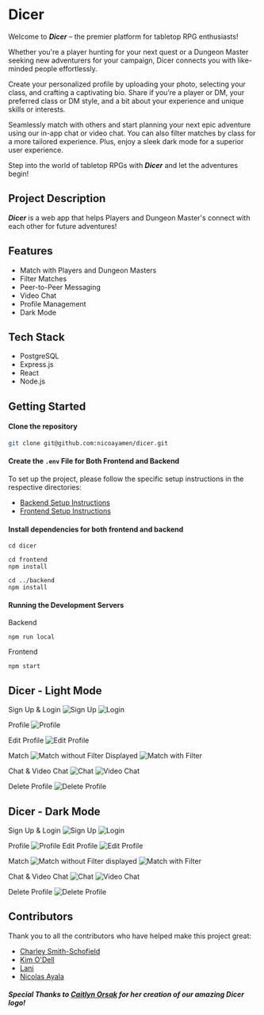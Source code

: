 # Dicer

Welcome to ***Dicer*** – the premier platform for tabletop RPG enthusiasts! 

Whether you're a player hunting for your next quest or a Dungeon Master seeking new adventurers for your campaign, Dicer connects you with like-minded people effortlessly.

Create your personalized profile by uploading your photo, selecting your class, and crafting a captivating bio. Share if you’re a player or DM, your preferred class or DM style, and a bit about your experience and unique skills or interests.

Seamlessly match with others and start planning your next epic adventure using our in-app chat or video chat. You can also filter matches by class for a more tailored experience. Plus, enjoy a sleek dark mode for a superior user experience.

Step into the world of tabletop RPGs with ***Dicer*** and let the adventures begin!

## Project Description
***Dicer*** is a web app that helps Players and Dungeon Master's connect with each other for future adventures!

## Features
* Match with Players and Dungeon Masters
* Filter Matches
* Peer-to-Peer Messaging
* Video Chat
* Profile Management
* Dark Mode


## Tech Stack
* PostgreSQL
* Express.js
* React
* Node.js


## Getting Started
#### Clone the repository

```sh
git clone git@github.com:nicoayamen/dicer.git
```

#### Create the `.env` File for Both Frontend and Backend
To set up the project, please follow the specific setup instructions in the respective directories:

- [Backend Setup Instructions](./backend/README.md)
- [Frontend Setup Instructions](./frontend/README.md)

#### Install dependencies for both frontend and backend
```
cd dicer

cd frontend
npm install

cd ../backend
npm install
```


####  Running the Development Servers
Backend

```cd backend
npm run local
```

Frontend
```cd frontend
npm start
```

## Dicer - Light Mode
Sign Up & Login
![Sign Up](<readme-screenshots/Sign Up.png>)
![Login](readme-screenshots/Login.png)

Profile
![Profile](<readme-screenshots/Profile .png>)

Edit Profile
![Edit Profile](<readme-screenshots/Edit Profile.png>)


Match
![Match without Filter Displayed](<readme-screenshots/Match without filter displayed.png>)
![Match with Filter](<readme-screenshots/Match Filter Displayed.png>)

Chat & Video Chat
![Chat](readme-screenshots/Chat.png)
![Video Chat](<readme-screenshots/Video Chat.png>)

Delete Profile
![Delete Profile](<readme-screenshots/Delete Profile.png>)



## Dicer - Dark Mode
Sign Up & Login
![Sign Up](<readme-screenshots/Sign Up - dark mode.png>)
![Login](<readme-screenshots/Login - dark mode.png>)

Profile
![Profile](<readme-screenshots/Profile - dark mode.png>)
Edit Profile
![Edit Profile](<readme-screenshots/Edit Profile - Dark Mode.png>)

Match
![Match without Filter displayed](<readme-screenshots/Match without filter displayed - dark mode.png>)
![Match with Filter](<readme-screenshots/Match Filter Displayed - dark mode.png>)

Chat & Video Chat
![Chat](<readme-screenshots/Chat - dark mode.png>)
![Video Chat](<readme-screenshots/Video Chat - dark mode.png>)

Delete Profile
![Delete Profile](<readme-screenshots/Delete Profile - dark mode.png>)


## Contributors

Thank you to all the contributors who have helped make this project great:

- [Charley Smith-Schofield](https://github.com/charleysmithschofield)
- [Kim O'Dell](https://github.com/kimodell)
- [Lani]()
- [Nicolas Ayala](https://github.com/nicoayamen)



##### Special Thanks to [Caitlyn Orsak](https://www.instagram.com/caitlynorsak/?hl=en) for her creation of our amazing Dicer logo!
